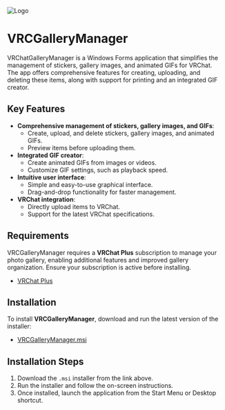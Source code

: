 ![Logo](https://i.imgur.com/cQ4t6cy.png)

# VRCGalleryManager

VRChatGalleryManager is a Windows Forms application that simplifies the management of stickers, gallery images, and animated GIFs for VRChat. The app offers comprehensive features for creating, uploading, and deleting these items, along with support for printing and an integrated GIF creator.

## Key Features

- **Comprehensive management of stickers, gallery images, and GIFs**:
  - Create, upload, and delete stickers, gallery images, and animated GIFs.
  - Preview items before uploading them.
- **Integrated GIF creator**:
  - Create animated GIFs from images or videos.
  - Customize GIF settings, such as playback speed.
- **Intuitive user interface**:
  - Simple and easy-to-use graphical interface.
  - Drag-and-drop functionality for faster management.
- **VRChat integration**:
  - Directly upload items to VRChat.
  - Support for the latest VRChat specifications.

## Requirements
VRCGalleryManager requires a **VRChat Plus** subscription to manage your photo gallery, enabling additional features and improved gallery organization. Ensure your subscription is active before installing.

- [VRChat Plus](https://vrchat.com/home/subscriptions)

## Installation
To install **VRCGalleryManager**, download and run the latest version of the installer:

- [VRCGalleryManager.msi](https://github.com/alvr-org/ALVR/releases/latest)

## Installation Steps

1. Download the `.msi` installer from the link above.
2. Run the installer and follow the on-screen instructions.
3. Once installed, launch the application from the Start Menu or Desktop shortcut.

